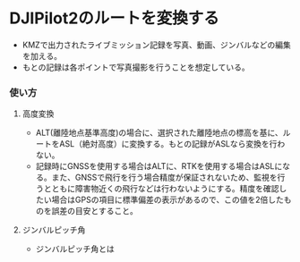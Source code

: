 # DJIPilot2のルートを変換する

- KMZで出力されたライブミッション記録を写真、動画、ジンバルなどの編集を加える。
- もとの記録は各ポイントで写真撮影を行うことを想定している。

### 使い方

1. 高度変換
   - ALT(離陸地点基準高度)の場合に、選択された離陸地点の標高を基に、ルートをASL（絶対高度）に変換する。もとの記録がASLなら変換を行わない。
   - 記録時にGNSSを使用する場合はALTに、RTKを使用する場合はASLになる。また、GNSSで飛行を行う場合精度が保証されないため、監視を行うとともに障害物近くの飛行などは行わないようにする。精度を確認したい場合はGPSの項目に標準偏差の表示があるので、この値を2倍したものを誤差の目安とすること。
  
2. ジンバルピッチ角
   - ジンバルピッチ角とは
